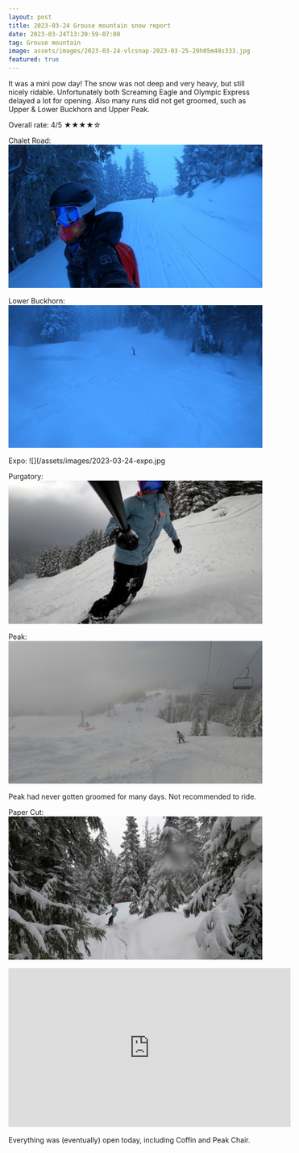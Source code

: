 ```yaml
---
layout: post
title: 2023-03-24 Grouse mountain snow report
date: 2023-03-24T13:20:59-07:00
tag: Grouse mountain
image: assets/images/2023-03-24-vlcsnap-2023-03-25-20h05m48s333.jpg
featured: true
---
```

It was a mini pow day! The snow was not deep and very heavy, but still nicely ridable. Unfortunately both Screaming Eagle and Olympic Express delayed a lot for opening. Also many runs did not get groomed, such as Upper & Lower Buckhorn and Upper Peak.

Overall rate: 4/5 ★★★★☆

Chalet Road:
![](/assets/images/2023-03-24-vlcsnap-2023-03-25-20h06m15s004.jpg)

Lower Buckhorn:
![](/assets/images/2023-03-24-vlcsnap-2023-03-25-20h06m39s705.jpg)

Expo:
![](/assets/images/2023-03-24-expo.jpg

Purgatory:
![](/assets/images/2023-03-24-vlcsnap-2023-03-25-20h07m55s369.jpg)

Peak:
![](/assets/images/2023-03-24-vlcsnap-2023-03-25-20h08m17s393.jpg)

Peak had never gotten groomed for many days. Not recommended to ride.

Paper Cut:
![](/assets/images/2023-03-24-vlcsnap-2023-03-25-20h31m46s670.jpg)

<iframe width="560" height="315" src="https://www.youtube.com/embed/CCzMYt2RSbI" title="YouTube video player" frameborder="0" allow="accelerometer; autoplay; clipboard-write; encrypted-media; gyroscope; picture-in-picture; web-share" allowfullscreen></iframe>

Everything was (eventually) open today, including Coffin and Peak Chair.
